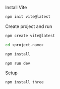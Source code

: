 
Install Vite
```bash
npm init vite@latest
```

Create project and run
```bash
npm create vite@latest

cd <project-name>

npm install

npm run dev
```

Setup
```bash
npm install three
```

```html
```
